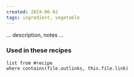```yaml
---
created: 2024-06-02
tags: ingredient, vegetable
---
```



… description, notes …

### Used in these recipes

```dataview
list from #recipe
where contains(file.outlinks, this.file.link)
```